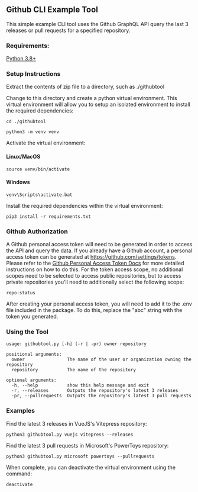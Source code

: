 ## Github CLI Example Tool

This simple example CLI tool uses the Github GraphQL API query the last 3 releases or pull requests for a specified repository.

### Requirements:
[Python 3.8+](http://www.python.org/downloads/ "Python 3.8+") 

### Setup Instructions
Extract the contents of zip file to a directory, such as ./githubtool
 
Change to this directory and create a python virtual environment. This virtual environment will allow you to setup an isolated environment to install the required dependencies:

`cd ./githubtool`

`python3 -m venv venv`
 
Activate the virtual environment:

#### Linux/MacOS

`source venv/bin/activate`

#### Windows

`venv\Scripts\activate.bat`

Install the required dependencies within the virtual environment:

`pip3 install -r requirements.txt` 

### Github Authorization
A Github personal access token will need to be generated in order to access the API and query the data. If you already have a Github account, a personal access token can be generated at https://github.com/settings/tokens.  Please refer to the [Github Personal Access Token Docs](https://docs.github.com/en/authentication/keeping-your-account-and-data-secure/creating-a-personal-access-token  "Github Personal Access Token Docs")  for more detailed instructions on how to do this. For the token access scope, no additional scopes need to be selected to access public repositories, but to access private repositories you'll need to additionally select the following scope:

`repo:status`

After creating your personal access token, you will need to add it to the .env file included in the package.  To do this, replace the "abc" string with the token you generated.

### Using the Tool
```
usage: githubtool.py [-h] (-r | -pr) owner repository

positional arguments:
  owner                The name of the user or organization owning the repository
  repository           The name of the repository

optional arguments:
  -h, --help           show this help message and exit
  -r, --releases       Outputs the repository's latest 3 releases
  -pr, --pullrequests  Outputs the repository's latest 3 pull requests
```

### Examples
Find the latest 3 releases in VueJS's Vitepress repository:

`python3 githubtool.py vuejs vitepress --releases`

Find the latest 3 pull requests in Microsoft's PowerToys repository:

`python3 githubtool.py microsoft powertoys --pullrequests`

When complete, you can deactivate the virtual environment using the command:

`deactivate`
